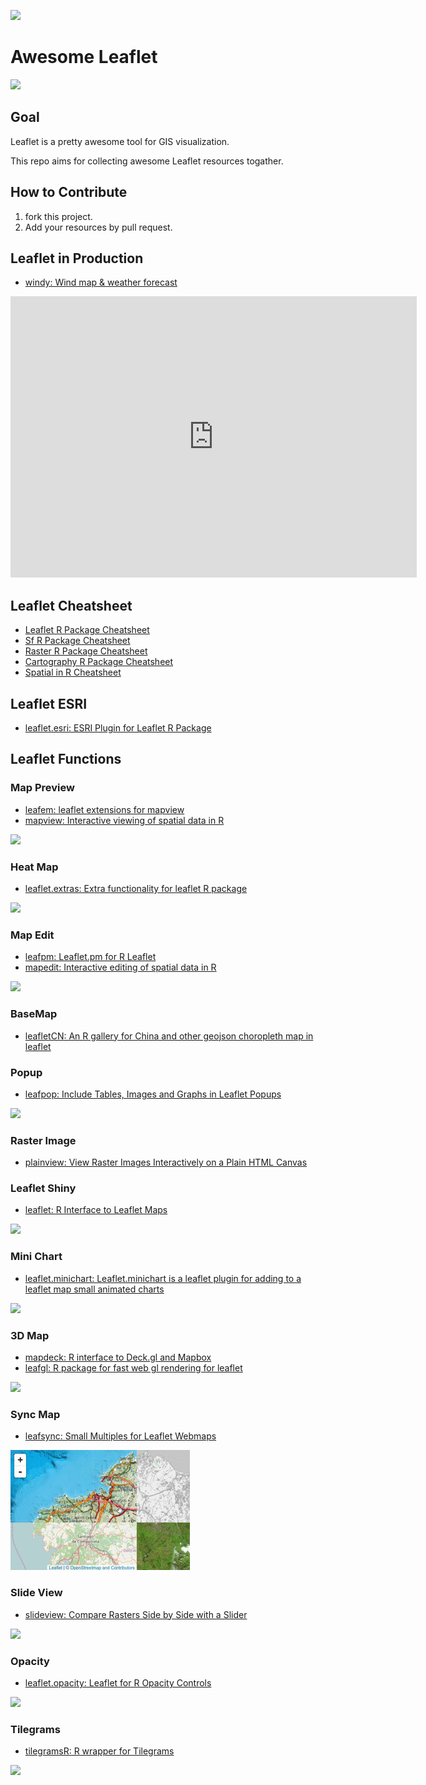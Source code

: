 ![](https://image-static.segmentfault.com/674/669/674669480-5bcb26c65920f_articlex)

# Awesome Leaflet

![](https://camo.githubusercontent.com/1997c7e760b163a61aba3a2c98f21be8c524be29/68747470733a2f2f617765736f6d652e72652f62616467652e737667)

## Goal

Leaflet is a pretty awesome tool for GIS visualization.

This repo aims for collecting awesome Leaflet resources togather.

## How to Contribute

1. fork this project.
2. Add your resources by pull request.

## Leaflet in Production

+ [windy: Wind map & weather forecast](http://windy.com/)

<p><iframe width="650" height="450" src="https://embed.windy.com/embed2.html?lat=22.291&lon=114.150&zoom=5&level=surface&overlay=wind&menu=&message=&marker=&calendar=&pressure=&type=map&location=coordinates&detail=&detailLat=22.291&detailLon=114.150&metricWind=default&metricTemp=default&radarRange=-1" frameborder="0"></iframe></p>

## Leaflet Cheatsheet

+ [Leaflet R Package Cheatsheet](https://ugoproto.github.io/ugo_r_doc/leaflet-cheat-sheet.pdf)
+ [Sf R Package Cheatsheet](https://github.com/rstudio/cheatsheets/raw/master/sf.pdf)
+ [Raster R Package Cheatsheet](https://rpubs.com/etiennebr/visualraster)
+ [Cartography R Package Cheatsheet](https://github.com/rstudio/cheatsheets/raw/master/cartography.pdf)
+ [Spatial in R Cheatsheet](https://www.maths.lancs.ac.uk/~rowlings/Teaching/UseR2012/cheatsheet.html)

## Leaflet ESRI

+ [leaflet.esri: ESRI Plugin for Leaflet R Package](https://github.com/bhaskarvk/leaflet.esri)

## Leaflet Functions

### Map Preview

+ [leafem: leaflet extensions for mapview](https://github.com/r-spatial/leafem)
+ [mapview: Interactive viewing of spatial data in R](https://github.com/r-spatial/mapview)

![](https://github.com/r-spatial/mapview/raw/develop/man/figures/basic_small.png)

### Heat Map

+ [leaflet.extras: Extra functionality for leaflet R package](https://github.com/bhaskarvk/leaflet.extras)

![](https://leanpub.com/site_images/leaflet-tips-and-tricks/heatmap-02.png)

### Map Edit

+ [leafpm: Leaflet.pm for R Leaflet](https://github.com/r-spatial/leafpm)
+ [mapedit: Interactive editing of spatial data in R](https://github.com/r-spatial/mapedit)

![](https://www.r-spatial.org/images/edit_map_screenshot.gif)

### BaseMap

+ [leafletCN: An R gallery for China and other geojson choropleth map in leaflet](https://github.com/Lchiffon/leafletCN)

### Popup

+ [leafpop: Include Tables, Images and Graphs in Leaflet Popups](https://github.com/r-spatial/leafpop)

![](https://github.com/r-spatial/leafpop/blob/master/man/figures/README-image.png)

### Raster Image

+ [plainview: View Raster Images Interactively on a Plain HTML Canvas](https://github.com/r-spatial/plainview)

### Leaflet Shiny

+ [leaflet: R Interface to Leaflet Maps](https://rstudio.github.io/leaflet/shiny.html)

![](https://rstudio.github.io/leaflet/images/shiny3.png)

### Mini Chart

+ [leaflet.minichart: Leaflet.minichart is a leaflet plugin for adding to a leaflet map small animated charts](https://github.com/rte-antares-rpackage/leaflet.minichart)

![](https://github.com/rte-antares-rpackage/leaflet.minichart/raw/master/img/bubblecharts.png)

### 3D Map

+ [mapdeck: R interface to Deck.gl and Mapbox](https://github.com/SymbolixAU/mapdeck)
+ [leafgl: R package for fast web gl rendering for leaflet](https://github.com/r-spatial/leafgl)

![](https://github.com/SymbolixAU/mapdeck/raw/master/vignettes/img/readme_arcs_small.gif)

### Sync Map

+ [leafsync: Small Multiples for Leaflet Webmaps](https://github.com/r-spatial/leafsync)

![](https://github.com/jieter/Leaflet.Sync/raw/master/offset_animation.gif)

### Slide View

+ [slideview: Compare Rasters Side by Side with a Slider](https://github.com/r-spatial/slideview)

![](https://github.com/r-spatial/slideview/raw/master/man/figures/slideview.gif)

### Opacity

+ [leaflet.opacity: Leaflet for R Opacity Controls](https://github.com/be-marc/leaflet.opacity)

![](https://encrypted-tbn0.gstatic.com/images?q=tbn:ANd9GcSkXQbFWK_tafN68qBlxuDZRhCj9q8MHIWx-g9waLp85Cw4yEQS)

### Tilegrams

+ [tilegramsR: R wrapper for Tilegrams](https://github.com/bhaskarvk/tilegramsR)

![](https://revolution-computing.typepad.com/.a/6a010534b1db25970b01bb0942d068970d-800wi)


